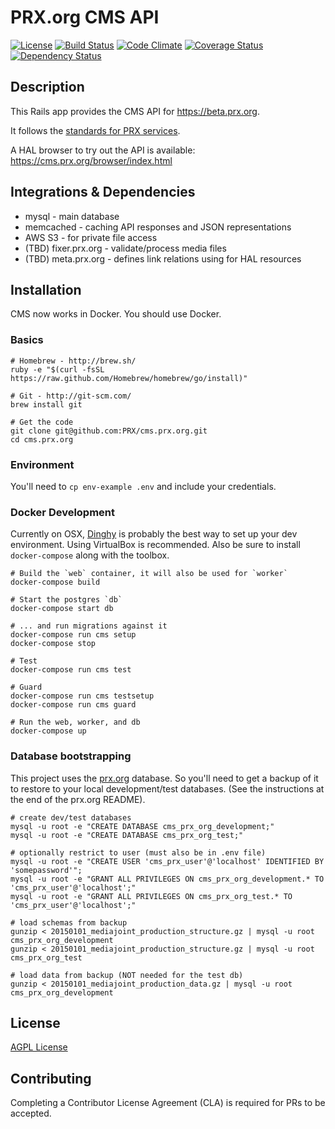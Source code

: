 PRX.org CMS API
===============
[![License](https://img.shields.io/badge/license-AGPL-blue.svg)](https://www.gnu.org/licenses/agpl-3.0.html)
[![Build Status](https://snap-ci.com/PRX/cms.prx.org/branch/master/build_image)](https://snap-ci.com/PRX/cms.prx.org/branch/master)
[![Code Climate](https://codeclimate.com/github/PRX/cms.prx.org/badges/gpa.svg)](https://codeclimate.com/github/PRX/cms.prx.org)
[![Coverage Status](https://codecov.io/gh/PRX/cms.prx.org/branch/master/graph/badge.svg)](https://codecov.io/gh/PRX/cms.prx.org)
[![Dependency Status](https://gemnasium.com/PRX/cms.prx.org.svg)](https://gemnasium.com/PRX/cms.prx.org)

Description
-----------
This Rails app provides the CMS API for https://beta.prx.org.

It follows the [standards for PRX services](https://github.com/PRX/meta.prx.org/wiki/Project-Standards#services).

A HAL browser to try out the API is available:
https://cms.prx.org/browser/index.html

Integrations & Dependencies
---------------------------
- mysql - main database
- memcached - caching API responses and JSON representations
- AWS S3 - for private file access
- (TBD) fixer.prx.org - validate/process media files
- (TBD) meta.prx.org - defines link relations using for HAL resources

Installation
------------
CMS now works in Docker.  You should use Docker.

### Basics
```
# Homebrew - http://brew.sh/
ruby -e "$(curl -fsSL https://raw.github.com/Homebrew/homebrew/go/install)"

# Git - http://git-scm.com/
brew install git

# Get the code
git clone git@github.com:PRX/cms.prx.org.git
cd cms.prx.org
```

### Environment
You'll need to `cp env-example .env` and include your credentials.

### Docker Development
Currently on OSX, [Dinghy](https://github.com/codekitchen/dinghy) is probably
the best way to set up your dev environment.  Using VirtualBox is recommended.
Also be sure to install `docker-compose` along with the toolbox.

```
# Build the `web` container, it will also be used for `worker`
docker-compose build

# Start the postgres `db`
docker-compose start db

# ... and run migrations against it
docker-compose run cms setup
docker-compose stop

# Test
docker-compose run cms test

# Guard
docker-compose run cms testsetup
docker-compose run cms guard

# Run the web, worker, and db
docker-compose up
```

### Database bootstrapping
This project uses the [prx.org](https://github.com/PRX/prx.org) database.  So you'll need to get a backup of it to restore to your local development/test databases.  (See the instructions at the end of the prx.org README).

```
# create dev/test databases
mysql -u root -e "CREATE DATABASE cms_prx_org_development;"
mysql -u root -e "CREATE DATABASE cms_prx_org_test;"

# optionally restrict to user (must also be in .env file)
mysql -u root -e "CREATE USER 'cms_prx_user'@'localhost' IDENTIFIED BY 'somepassword'";
mysql -u root -e "GRANT ALL PRIVILEGES ON cms_prx_org_development.* TO 'cms_prx_user'@'localhost';"
mysql -u root -e "GRANT ALL PRIVILEGES ON cms_prx_org_test.* TO 'cms_prx_user'@'localhost';"

# load schemas from backup
gunzip < 20150101_mediajoint_production_structure.gz | mysql -u root cms_prx_org_development
gunzip < 20150101_mediajoint_production_structure.gz | mysql -u root cms_prx_org_test

# load data from backup (NOT needed for the test db)
gunzip < 20150101_mediajoint_production_data.gz | mysql -u root cms_prx_org_development
```

License
-------
[AGPL License](https://www.gnu.org/licenses/agpl-3.0.html)

Contributing
------------
Completing a Contributor License Agreement (CLA) is required for PRs to be accepted.
